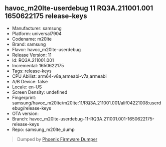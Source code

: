 ## havoc_m20lte-userdebug 11 RQ3A.211001.001 1650622175 release-keys
- Manufacturer: samsung
- Platform: universal7904
- Codename: m20lte
- Brand: samsung
- Flavor: havoc_m20lte-userdebug
- Release Version: 11
- Id: RQ3A.211001.001
- Incremental: 1650622175
- Tags: release-keys
- CPU Abilist: arm64-v8a,armeabi-v7a,armeabi
- A/B Device: false
- Locale: en-US
- Screen Density: undefined
- Fingerprint: samsung/havoc_m20lte/m20lte:11/RQ3A.211001.001/alif04221008:userdebug/release-keys
- OTA version: 
- Branch: havoc_m20lte-userdebug-11-RQ3A.211001.001-1650622175-release-keys
- Repo: samsung_m20lte_dump


>Dumped by [Phoenix Firmware Dumper](https://github.com/DroidDumps/phoenix_firmware_dumper)
